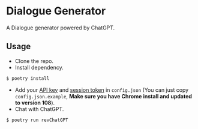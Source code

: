 # Dialogue Generator
A Dialogue generator powered by ChatGPT.

## Usage
- Clone the repo.
- Install dependency.
```sh
$ poetry install
```
- Add your [API key](https://beta.openai.com/account/api-keys) and [session token](https://github.com/acheong08/ChatGPT/wiki/Setup) in `config.json` (You can just copy `config.json.example`, **Make sure you have Chrome install and updated to version 108**).
- Chat with ChatGPT.
```sh
$ poetry run revChatGPT
```
